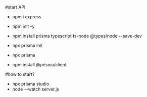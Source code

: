 #start API
- npm i express

- npm init -y
- npm install prisma typescript ts-node @types/node --save-dev
- npx prisma init
- npx prisma
- npm install @prisma/client

#how to start?
- npx prisma studio
- node --watch server.js
